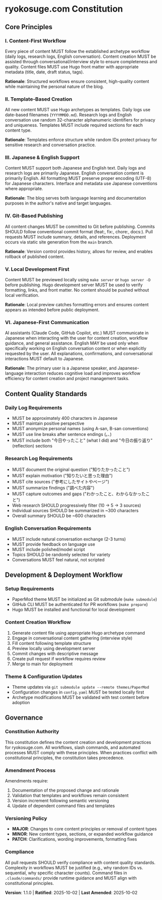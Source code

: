 <!--
Sync Impact Report:
Version: 1.0.0 → 1.1.0
Rationale: Add Japanese communication principle for AI assistant interactions

Modified Principles:
- III. Japanese & English Support → Expanded to include AI communication language

Added Principles:
- VI. Japanese-First Communication

Templates Status:
✅ plan-template.md - No updates needed
✅ spec-template.md - No updates needed
✅ tasks-template.md - No updates needed

Follow-up TODOs:
- None
-->

# ryokosuge.com Constitution

## Core Principles

### I. Content-First Workflow
Every piece of content MUST follow the established archetype workflow (daily logs, research logs, English conversation). Content creation MUST be assisted through conversational/interview style to ensure completeness and quality. Content files MUST use Hugo front matter with appropriate metadata (title, date, draft status, tags).

**Rationale**: Structured workflows ensure consistent, high-quality content while maintaining the personal nature of the blog.

### II. Template-Based Creation
All new content MUST use Hugo archetypes as templates. Daily logs use date-based filenames (`YYYYMMDD.md`). Research logs and English conversation use random 32-character alphanumeric identifiers for privacy and uniqueness. Templates MUST include required sections for each content type.

**Rationale**: Templates enforce structure while random IDs protect privacy for sensitive research and conversation practice.

### III. Japanese & English Support
Content MUST support both Japanese and English text. Daily logs and research logs are primarily Japanese. English conversation content is primarily English. All formatting MUST preserve proper encoding (UTF-8) for Japanese characters. Interface and metadata use Japanese conventions where appropriate.

**Rationale**: The blog serves both language learning and documentation purposes in the author's native and target languages.

### IV. Git-Based Publishing
All content changes MUST be committed to Git before publishing. Commits SHOULD follow conventional commit format (feat:, fix:, chore:, docs:). Pull requests MUST include summary, details, and references. Deployment occurs via static site generation from the `main` branch.

**Rationale**: Version control provides history, allows for review, and enables rollback of published content.

### V. Local Development First
Content MUST be previewed locally using `make server` or `hugo server -D` before publishing. Hugo development server MUST be used to verify formatting, links, and front matter. No content should be pushed without local verification.

**Rationale**: Local preview catches formatting errors and ensures content appears as intended before public deployment.

### VI. Japanese-First Communication
AI assistants (Claude Code, GitHub Copilot, etc.) MUST communicate in Japanese when interacting with the user for content creation, workflow guidance, and general assistance. English MAY be used only when specifically working on English conversation content or when explicitly requested by the user. All explanations, confirmations, and conversational interactions MUST default to Japanese.

**Rationale**: The primary user is a Japanese speaker, and Japanese-language interaction reduces cognitive load and improves workflow efficiency for content creation and project management tasks.

## Content Quality Standards

### Daily Log Requirements
- MUST be approximately 400 characters in Japanese
- MUST maintain positive perspective
- MUST anonymize personal names (using A-san, B-san conventions)
- MUST use line breaks after sentence endings (。、)
- MUST include both "今日やったこと" (what I did) and "今日の振り返り" (reflection) sections

### Research Log Requirements
- MUST document the original question ("知りたかったこと")
- MUST explain motivation ("知りたいと思った理由")
- MUST cite sources ("参考にしたサイトやページ")
- MUST summarize findings ("調べた内容")
- MUST capture outcomes and gaps ("わかったこと、わからなかったこと")
- Web research SHOULD progressively filter (10 → 5 → 3 sources)
- Individual sources SHOULD be summarized in ~300 characters
- Overall summary SHOULD be ~600 characters

### English Conversation Requirements
- MUST include natural conversation exchange (2-3 turns)
- MUST provide feedback on language use
- MUST include polished/model script
- Topics SHOULD be randomly selected for variety
- Conversations MUST feel natural, not scripted

## Development & Deployment Workflow

### Setup Requirements
- PaperMod theme MUST be initialized as Git submodule (`make submodule`)
- GitHub CLI MUST be authenticated for PR workflows (`make prepare`)
- Hugo MUST be installed and functional for local development

### Content Creation Workflow
1. Generate content file using appropriate Hugo archetype command
2. Engage in conversational content gathering (interview style)
3. Fill content following template structure
4. Preview locally using development server
5. Commit changes with descriptive message
6. Create pull request if workflow requires review
7. Merge to main for deployment

### Theme & Configuration Updates
- Theme updates via `git submodule update --remote themes/PaperMod`
- Configuration changes in `config.yaml` MUST be tested locally first
- Archetype modifications MUST be validated with test content before adoption

## Governance

### Constitution Authority
This constitution defines the content creation and development practices for ryokosuge.com. All workflows, slash commands, and automated processes MUST comply with these principles. When practices conflict with constitutional principles, the constitution takes precedence.

### Amendment Process
Amendments require:
1. Documentation of the proposed change and rationale
2. Validation that templates and workflows remain consistent
3. Version increment following semantic versioning
4. Update of dependent command files and templates

### Versioning Policy
- **MAJOR**: Changes to core content principles or removal of content types
- **MINOR**: New content types, sections, or expanded workflow guidance
- **PATCH**: Clarifications, wording improvements, formatting fixes

### Compliance
All pull requests SHOULD verify compliance with content quality standards. Complexity in workflows MUST be justified (e.g., why random IDs vs. sequential, why specific character counts). Command files in `.claude/commands/` provide runtime guidance and MUST align with constitutional principles.

**Version**: 1.1.0 | **Ratified**: 2025-10-02 | **Last Amended**: 2025-10-02
